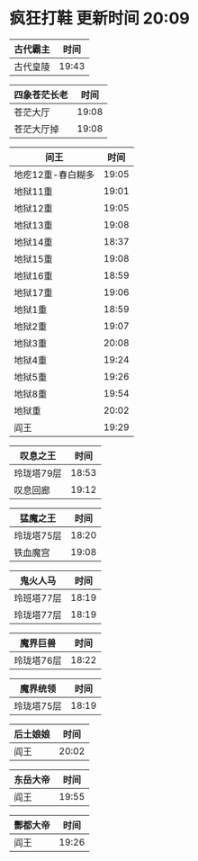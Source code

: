 # 疯狂打鞋 更新时间 20:09

| 古代霸主   | 时间    |
|--------|-------|
| 古代皇陵 | 19:43 |

| 四象苍茫长老   | 时间    |
|--------|-------|
| 苍茫大厅 | 19:08 |
| 苍茫大厅掉 | 19:08 |

| 间王   | 时间    |
|--------|-------|
| 地疙12重-春白糊多 | 19:05 |
| 地狱11重 | 19:01 |
| 地狱12重 | 19:05 |
| 地狱13重 | 19:08 |
| 地狱14重 | 18:37 |
| 地狱15重 | 19:08 |
| 地狱16重 | 18:59 |
| 地狱17重 | 19:06 |
| 地狱1重 | 18:59 |
| 地狱2重 | 19:07 |
| 地狱3重 | 20:08 |
| 地狱4重 | 19:24 |
| 地狱5重 | 19:26 |
| 地狱8重 | 19:54 |
| 地狱重 | 20:02 |
| 阎王 | 19:29 |

| 叹息之王   | 时间    |
|--------|-------|
| 玲珑塔79层 | 18:53 |
| 叹息回廊 | 19:12 |

| 猛魔之王   | 时间    |
|--------|-------|
| 玲珑塔75层 | 18:20 |
| 铁血魔宫 | 19:08 |

| 鬼火人马   | 时间    |
|--------|-------|
| 玲班塔77层 | 18:19 |
| 玲珑塔77层 | 18:19 |

| 魔界巨兽   | 时间    |
|--------|-------|
| 玲珑塔76层 | 18:22 |

| 魔界统领   | 时间    |
|--------|-------|
| 玲珑塔75层 | 18:19 |

| 后土娘娘   | 时间    |
|--------|-------|
| 阎王 | 20:02 |

| 东岳大帝   | 时间    |
|--------|-------|
| 阎王 | 19:55 |

| 酆都大帝   | 时间    |
|--------|-------|
| 阎王 | 19:26 |
